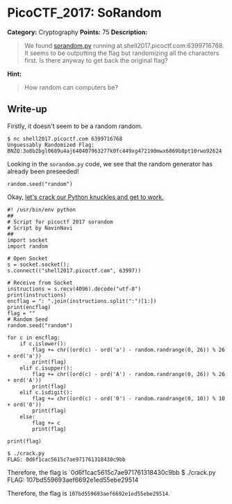 # PicoCTF_2017: SoRandom

**Category:** Cryptography
**Points:** 75
**Description:**

>We found [sorandom.py](sorandom.py) running at shell2017.picoctf.com:6399716768. It seems to be outputting the flag but randomizing all the characters first. Is there anyway to get back the original flag?

**Hint:**

>How random can computers be?

## Write-up
Firstly, it doesn't seem to be a random random.
    
    $ nc shell2017.picoctf.com 6399716768
    Unguessably Randomized Flag: BNZQ:3o8b2bgl0689u4aj640407963277k0fc449xg472190mwx6869b8pt10rwo92624

Looking in the `sorandom.py` code, we see that the random generator has already been preseeded!

    random.seed("random")

Okay, [let's crack our Python knuckles and get to work.](crack.py)
```
#! /usr/bin/env python
##
# Script for picoctf 2017 sorandom
# Script by NavinNavi
##
import socket
import random

# Open Socket
s = socket.socket();
s.connect(("shell2017.picoctf.com", 63997))

# Receive from Socket
instructions = s.recv(4096).decode("utf-8")
print(instructions)
encflag = ": ".join(instructions.split(":")[1:])
print(encflag)
flag = ""
# Random Seed
random.seed("random")

for c in encflag:
    if c.islower():
        flag += chr((ord(c) - ord('a') - random.randrange(0, 26)) % 26 + ord('a'))
        print(flag)
    elif c.isupper():
        flag += chr((ord(c) - ord('A') - random.randrange(0, 26)) % 26 + ord('A'))
        print(flag)
    elif c.isdigit():
        flag += chr((ord(c) - ord('0') - random.randrange(0, 10)) % 10 + ord('0'))
        print(flag)
    else:
        flag += c
        print(flag)

print(flag)
```
    $ ./crack.py
    FLAG: 0d6f1cac5615c7ae971761318430c9bb

Therefore, the flag is `0d6f1cac5615c7ae971761318430c9bb
    $ ./crack.py
    FLAG: 107bd559693aef6692e1ed55ebe29514

Therefore, the flag is `107bd559693aef6692e1ed55ebe29514`.
<!--stackedit_data:
eyJoaXN0b3J5IjpbLTU2OTQwOTE2LDE5NjgxNTgxMzMsLTU3NT
A4NDM0NiwzNTEyMTcyOTJdfQ==
-->